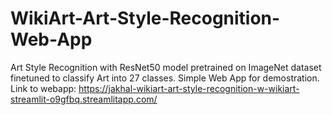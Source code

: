 # WikiArt-Art-Style-Recognition-Web-App
Art Style Recognition with ResNet50 model pretrained on ImageNet dataset finetuned to classify Art into 27 classes. Simple Web App for demostration.
Link to webapp: https://jakhal-wikiart-art-style-recognition-w-wikiart-streamlit-o9gfbq.streamlitapp.com/
